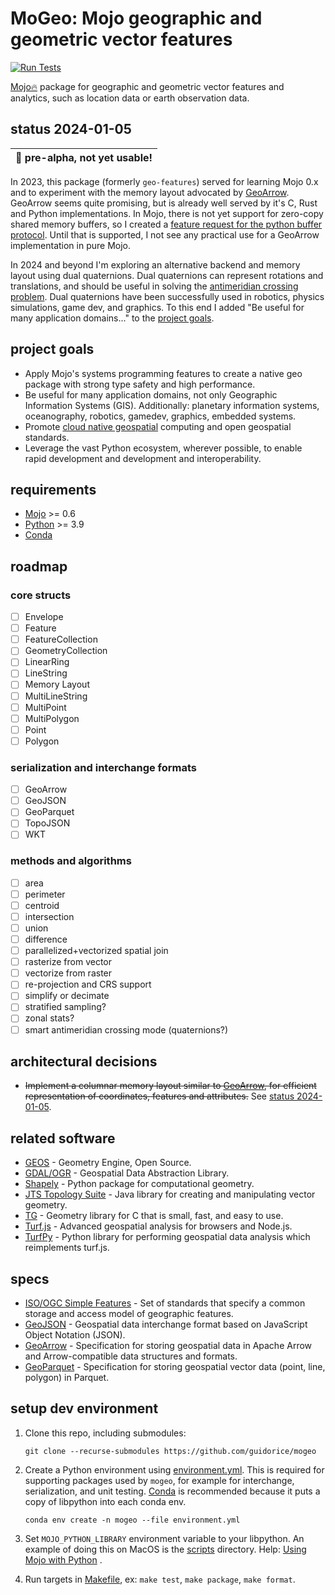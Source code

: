 # MoGeo: Mojo geographic and geometric vector features

[![Run Tests](https://github.com/guidorice/mogeo/actions/workflows/tests.yaml/badge.svg)](https://github.com/guidorice/mogeo/actions/workflows/tests.yaml)

[Mojo🔥](https://github.com/modularml/mojo) package for geographic and geometric
vector features and analytics, such as location data or earth observation data.

## status 2024-01-05

| :construction: pre-alpha, not yet usable! |
|-------------------------------------------|

In 2023, this package (formerly `geo-features`) served for learning Mojo 0.x
and to experiment with the memory layout advocated by
[GeoArrow](https://geoarrow.org). GeoArrow seems quite promising, but is
already well served by it's C, Rust and Python implementations. In Mojo, there
is not yet support for zero-copy shared memory buffers, so I created a [feature
request for the python buffer
protocol](https://github.com/modularml/mojo/issues/1515). Until that is
supported, I not see any practical use for a GeoArrow implementation in pure
Mojo.

In 2024 and beyond I'm exploring an alternative backend and memory layout using
dual quaternions. Dual quaternions can represent rotations and translations,
and should be useful in solving the [antimeridian crossing
problem](https://macwright.com/2016/09/26/the-180th-meridian.html). Dual
quaternions have been successfully used in robotics, physics simulations, game
dev, and graphics. To this end I added "Be useful for many application
domains..." to the [project goals](#project-goals).

## project goals

- Apply Mojo's systems programming features to create a native geo package with strong
type safety and high performance.
- Be useful for many application domains, not only Geographic Information
Systems (GIS). Additionally: planetary information systems, oceanography,
robotics, gamedev, graphics, embedded systems.
- Promote [cloud native geospatial](https://cloudnativegeo.org/) computing and
open geospatial standards.
- Leverage the vast Python ecosystem, wherever possible, to enable rapid
development and development and interoperability.

## requirements

- [Mojo](https://github.com/modularml/mojo) >= 0.6
- [Python](https://www.python.org/) >= 3.9
- [Conda](https://docs.conda.io/en/latest/)

## roadmap

### core structs

- [ ] Envelope
- [ ] Feature
- [ ] FeatureCollection
- [ ] GeometryCollection
- [ ] LinearRing
- [ ] LineString
- [ ] Memory Layout
- [ ] MultiLineString
- [ ] MultiPoint
- [ ] MultiPolygon
- [ ] Point
- [ ] Polygon

### serialization and interchange formats

- [ ] GeoArrow
- [ ] GeoJSON
- [ ] GeoParquet
- [ ] TopoJSON
- [ ] WKT

### methods and algorithms

- [ ] area
- [ ] perimeter
- [ ] centroid
- [ ] intersection
- [ ] union
- [ ] difference
- [ ] parallelized+vectorized spatial join
- [ ] rasterize from vector
- [ ] vectorize from raster
- [ ] re-projection and CRS support
- [ ] simplify or decimate
- [ ] stratified sampling?
- [ ] zonal stats?
- [ ] smart antimeridian crossing mode (quaternions?)

## architectural decisions

- ~~Implement a columnar memory layout similar to [GeoArrow](https://geoarrow.org/), for
efficient representation of coordinates, features and attributes.~~ See [status 2024-01-05](#status-2024-01-05).

## related software

- [GEOS](https://libgeos.org/) - Geometry Engine, Open Source.
- [GDAL/OGR](https://gdal.org) - Geospatial Data Abstraction Library.
- [Shapely](https://shapely.readthedocs.io) - Python package for computational geometry.
- [JTS Topology Suite](https://github.com/locationtech/jts) - Java library for creating and manipulating vector geometry.
- [TG](https://github.com/tidwall/tg) - Geometry library for C that is small, fast, and easy to use.
- [Turf.js](https://turfjs.org) - Advanced geospatial analysis for browsers and Node.js.
- [TurfPy](https://turfpy.readthedocs.io/en/latest/) - Python library for performing geospatial data analysis which reimplements turf.js.

## specs

- [ISO/OGC Simple Features](https://en.wikipedia.org/wiki/Simple_Features) - Set of standards that specify a common
  storage and access model of geographic features.
- [GeoJSON](https://geojson.org) - Geospatial data interchange format based on JavaScript Object Notation (JSON).
- [GeoArrow](https://geoarrow.org) - Specification for storing geospatial data in Apache Arrow and Arrow-compatible data
  structures and formats.
- [GeoParquet](https://geoparquet.org) - Specification for storing geospatial vector data (point, line, polygon) in
  Parquet.

## setup dev environment

1. Clone this repo, including submodules:

    ```shell
    git clone --recurse-submodules https://github.com/guidorice/mogeo
    ```

2. Create a Python environment using [environment.yml](./environment.yml). This is required for supporting packages used
by `mogeo`, for example for interchange, serialization, and unit testing.
[Conda](https://docs.conda.io/projects/miniconda/en/latest/) is recommended because it puts a copy of libpython into
each conda env.

    ```text
    conda env create -n mogeo --file environment.yml
    ```

3. Set `MOJO_PYTHON_LIBRARY` environment variable to your libpython. An example of doing
this on MacOS is the [scripts](./scripts/setup-mojo-conda-env-macos.sh)
directory. Help: [Using Mojo with Python](https://www.modular.com/blog/using-mojo-with-python) .

4. Run targets in [Makefile](./Makefile), ex: `make test`, `make package`, `make format`.

